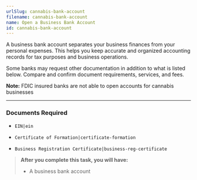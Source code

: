 ```yaml
---
urlSlug: cannabis-bank-account
filename: cannabis-bank-account
name: Open a Business Bank Account
id: cannabis-bank-account
---
```

A business bank account separates your business finances from your personal expenses. This helps you keep accurate and organized accounting records for tax purposes and business operations.

Some banks may request other documentation in addition to what is listed below. Compare and confirm document requirements, services, and fees.

**Note:** FDIC insured banks are not able to open accounts for cannabis businesses

- - -

### Documents Required

* `EIN|ein` 

* `Certificate of Formation|certificate-formation` 

* `Business Registration Certificate|business-reg-certificate` 

> **After you complete this task, you will have:**
>
> * A business bank account
